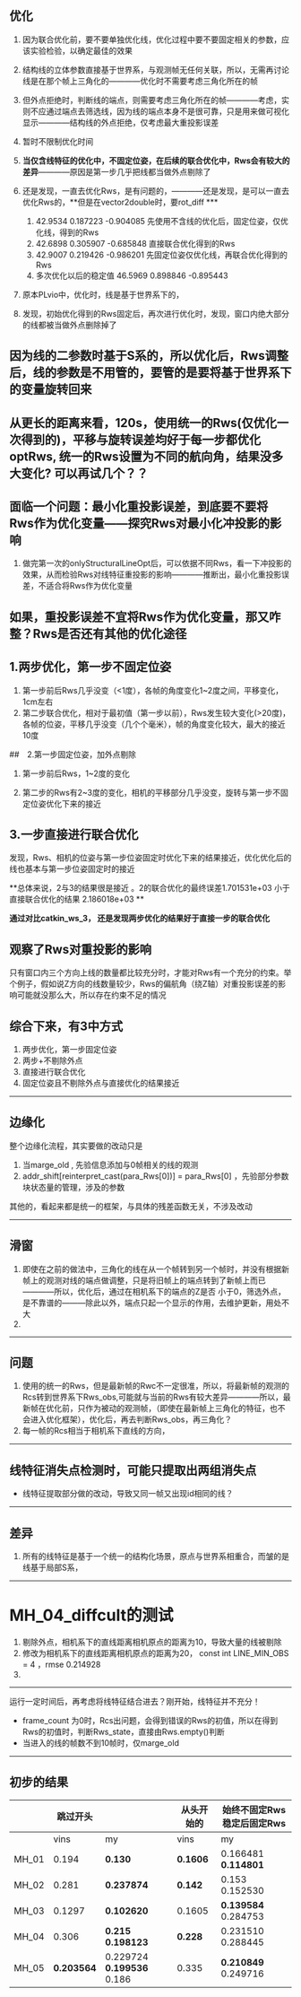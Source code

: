 ## 优化

1. 因为联合优化前，要不要单独优化线，优化过程中要不要固定相关的参数，应该实验检验，以确定最佳的效果

2. 结构线的立体参数直接基于世界系，与观测帧无任何关联，所以，无需再讨论线是在那个帧上三角化的————优化时不需要考虑三角化所在的帧

3. 但外点拒绝时，判断线的端点，则需要考虑三角化所在的帧————考虑，实则不应通过端点去筛选线，因为线的端点本身不是很可靠，只是用来做可视化显示————结构线的外点拒绝，仅考虑最大重投影误差

4. 暂时不限制优化时间

5. **当仅含线特征的优化中，不固定位姿，在后续的联合优化中，Rws会有较大的差异**————原因是第一步几乎把线都当做外点剔除了

6. 还是发现，一直去优化Rws，是有问题的，————还是发现，是可以一直去优化Rws的，**但是在vector2double时，要rot_diff ***
   
   1. 42.9534  0.187223 -0.904085  先使用不含线的优化后，固定位姿，仅优化线，得到的Rws
   2.  42.6898   0.305907 -0.685848  直接联合优化得到的Rws
   3.  42.9007  0.219426 -0.986201    先固定位姿仅优化线，再联合优化得到的Rws
   4.   多次优化以后的稳定值  46.5969  0.898846 -0.895443
   
   
   
7. 原本PLvio中，优化时，线是基于世界系下的，

8. 发现，初始优化得到的Rws固定后，再次进行优化时，发现，窗口内绝大部分的线都被当做外点删除掉了





## 因为线的二参数时基于S系的，所以优化后，Rws调整后，线的参数是不用管的，要管的是要将基于世界系下的变量旋转回来





## 从更长的距离来看，120s，使用统一的Rws(仅优化一次得到的)，平移与旋转误差均好于每一步都优化optRws, 统一的Rws设置为不同的航向角，结果没多大变化? 可以再试几个？？







## 面临一个问题：最小化重投影误差，到底要不要将Rws作为优化变量——探究Rws对最小化冲投影的影响

1. 做完第一次的onlyStructuralLineOpt后，可以依据不同Rws，看一下冲投影的效果，从而检验Rws对线特征重投影的影响————推断出，最小化重投影误差，不适合将Rws作为优化变量





## 如果，重投影误差不宜将Rws作为优化变量，那又咋整？Rws是否还有其他的优化途径





## 1.两步优化，第一步不固定位姿

1. 第一步前后Rws几乎没变（<1度），各帧的角度变化1~2度之间，平移变化，1cm左右
2. 第二步联合优化，相对于最初值（第一步以前），Rws发生较大变化(>20度)，各帧的位姿，平移几乎没变（几个个毫米），帧的角度变化较大，最大的接近10度

##　2.第一步固定位姿，加外点剔除

1. 第一步前后Rws，1~2度的变化

2. 第二步的Rws有2~3度的变化，相机的平移部分几乎没变，旋转与第一步不固定位姿优化下来的接近

   

## 3.一步直接进行联合优化

发现，Rws、相机的位姿与第一步位姿固定时优化下来的结果接近，优化优化后的线也基本与第一步位姿固定时的接近



**总体来说，2与3的结果很是接近 。2的联合优化的最终误差1.701531e+03 小于直接联合优化的结果   2.186018e+03 **

**通过对比catkin_ws_3， 还是发现两步优化的结果好于直接一步的联合优化**



## 观察了Rws对重投影的影响

只有窗口内三个方向上线的数量都比较充分时，才能对Rws有一个充分的约束。举个例子，假如说Z方向的线数量较少，Rws的偏航角（绕Z轴）对重投影误差的影响可能就没那么大，所以存在约束不足的情况



## 综合下来，有3中方式

1. 两步优化，第一步固定位姿
2. 两步+不剔除外点
3. 直接进行联合优化
4. 固定位姿且不剔除外点与直接优化的结果接近



______

## 边缘化

整个边缘化流程，其实要做的改动只是

1. 当marge_old , 先验信息添加与0帧相关的线的观测
2.   addr_shift[reinterpret_cast<long>(para_Rws[0])] = para_Rws[0]   ，先验部分参数块状态量的管理，涉及的参数

其他的，看起来都是统一的框架，与具体的残差函数无关，不涉及改动

_____

## 滑窗

1. 即使在之前的做法中，三角化的线在从一个帧转到另一个帧时，并没有根据新帧上的观测对线的端点做调整，只是将旧帧上的端点转到了新帧上而已————所以，优化后，通过在相机系下的端点的Z是否 小于0，筛选外点，是不靠谱的———除此以外，端点只起一个显示的作用，去维护更新，用处不大
2. 





______

## 问题

1. 使用的统一的Rws，但是最新帧的Rwc不一定很准，所以，将最新帧的观测的Rcs转到世界系下Rws_obs,可能就与当前的Rws有较大差异————所以，最新帧在优化前，只作为被动的观测帧，（即使在最新帧上三角化的特征，也不会进入优化框架），优化后，再去判断Rws_obs，再三角化？
2. 每一帧的Rcs相当于相机系下直线的方向，





_______

## 线特征消失点检测时，可能只提取出两组消失点

+ 线特征提取部分做的改动，导致又同一帧又出现id相同的线？



____

## 差异

1. 所有的线特征是基于一个统一的结构化场景，原点与世界系相重合，而皱的是线基于局部S系，



__________

# MH_04_diffcult的测试

1. 剔除外点，相机系下的直线距离相机原点的距离为10，导致大量的线被剔除
2. 修改为相机系下的直线距离相机原点的距离为20， const int LINE_MIN_OBS = 4  ，rmse	0.214928
3. 



_________

运行一定时间后，再考虑将线特征结合进去？刚开始，线特征并不充分！

+ frame_count  为0时，Rcs出问题，会得到错误的Rws的初值，所以在得到Rws的初值时，判断Rws_state，直接由Rws.empty()判断
+ 当进入的线的帧数不到10帧时，仅marge_old  

___________

## 初步的结果

|       | 跳过开头     |                                      | 从头开始的 | 始终不固定Rws     稳定后固定Rws   |
| ----- | ------------ | ------------------------------------ | ---------- | --------------------------------- |
|       | vins         | my                                   | vins       | my                                |
| MH_01 | 0.194        | **0.130**                            | **0.1606** | 0.166481           **0.114801**   |
| MH_02 | 0.281        | **0.237874**                         | **0.142**  | 0.153                 0.152530    |
| MH_03 | 0.1297       | **0.102620**                         | 0.1605     | **0.139584**           0.284753   |
| MH_04 | 0.306        | **0.215**        **0.198123**        | **0.228**  | 0.231510               0.288445   |
| MH_05 | **0.203564** | 0.229724  	**0.199536**     0.186 | 0.335      | **0.210849**             0.249716 |



